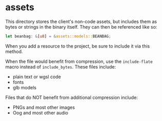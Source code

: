 
# assets

This directory stores the client's non-code assets, but includes them
as bytes or strings in the binary itself. They can then be referenced
like so:

```rust
let beanbag: &[u8] = &assets::models::BEANBAG;
```

When you add a resource to the project, be sure to include it via
this method.

When the file would benefit from compression, use the `include-flate`
macro instead of `include_bytes`. These files include:

* plain text or wgsl code
* fonts
* glb models

Files that do NOT benefit from additional compression include:

* PNGs and most other images
* Oog and most other audio